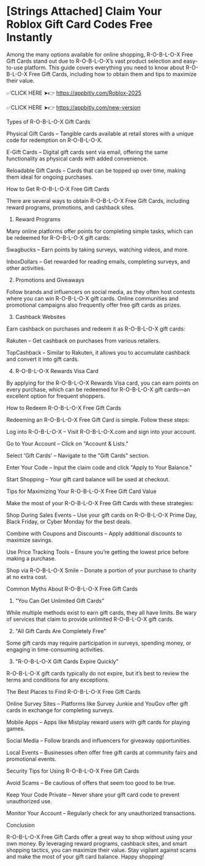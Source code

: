 # [Strings Attached] Claim Your Roblox Gift Card Codes Free Instantly



Among the many options available for online shopping, R-O-B-L-O-X Free Gift Cards stand out due to R-O-B-L-O-X’s vast product selection and easy-to-use platform. This guide covers everything you need to know about R-O-B-L-O-X Free Gift Cards, including how to obtain them and tips to maximize their value.


✅CLICK HERE ➤👉 https://appbitly.com/Roblox-2025


✅CLICK HERE ➤👉 https://appbitly.com/new-version
 



Types of R-O-B-L-O-X Gift Cards

Physical Gift Cards – Tangible cards available at retail stores with a unique code for redemption on R-O-B-L-O-X.

E-Gift Cards – Digital gift cards sent via email, offering the same functionality as physical cards with added convenience.

Reloadable Gift Cards – Cards that can be topped up over time, making them ideal for ongoing purchases.

How to Get R-O-B-L-O-X Free Gift Cards

There are several ways to obtain R-O-B-L-O-X Free Gift Cards, including reward programs, promotions, and cashback sites.

1. Reward Programs

Many online platforms offer points for completing simple tasks, which can be redeemed for R-O-B-L-O-X gift cards:

Swagbucks – Earn points by taking surveys, watching videos, and more.

InboxDollars – Get rewarded for reading emails, completing surveys, and other activities.

2. Promotions and Giveaways

Follow brands and influencers on social media, as they often host contests where you can win R-O-B-L-O-X gift cards. Online communities and promotional campaigns also frequently offer free gift cards as prizes.

3. Cashback Websites

Earn cashback on purchases and redeem it as R-O-B-L-O-X gift cards:

Rakuten – Get cashback on purchases from various retailers.

TopCashback – Similar to Rakuten, it allows you to accumulate cashback and convert it into gift cards.

4. R-O-B-L-O-X Rewards Visa Card

By applying for the R-O-B-L-O-X Rewards Visa card, you can earn points on every purchase, which can be redeemed for R-O-B-L-O-X gift cards—an excellent option for frequent shoppers.

How to Redeem R-O-B-L-O-X Free Gift Cards

Redeeming an R-O-B-L-O-X Free Gift Card is simple. Follow these steps:

Log into R-O-B-L-O-X – Visit R-O-B-L-O-X.com and sign into your account.

Go to Your Account – Click on "Account & Lists."

Select 'Gift Cards' – Navigate to the "Gift Cards" section.

Enter Your Code – Input the claim code and click "Apply to Your Balance."

Start Shopping – Your gift card balance will be used at checkout.

Tips for Maximizing Your R-O-B-L-O-X Free Gift Card Value

Make the most of your R-O-B-L-O-X Free Gift Cards with these strategies:

Shop During Sales Events – Use your gift cards on R-O-B-L-O-X Prime Day, Black Friday, or Cyber Monday for the best deals.

Combine with Coupons and Discounts – Apply additional discounts to maximize savings.

Use Price Tracking Tools – Ensure you’re getting the lowest price before making a purchase.

Shop via R-O-B-L-O-X Smile – Donate a portion of your purchase to charity at no extra cost.

Common Myths About R-O-B-L-O-X Free Gift Cards

1. "You Can Get Unlimited Gift Cards"

While multiple methods exist to earn gift cards, they all have limits. Be wary of services that claim to provide unlimited R-O-B-L-O-X gift cards.

2. "All Gift Cards Are Completely Free"

Some gift cards may require participation in surveys, spending money, or engaging in time-consuming activities.

3. "R-O-B-L-O-X Gift Cards Expire Quickly"

R-O-B-L-O-X gift cards typically do not expire, but it’s best to review the terms and conditions for any exceptions.

The Best Places to Find R-O-B-L-O-X Free Gift Cards

Online Survey Sites – Platforms like Survey Junkie and YouGov offer gift cards in exchange for completing surveys.

Mobile Apps – Apps like Mistplay reward users with gift cards for playing games.

Social Media – Follow brands and influencers for giveaway opportunities.

Local Events – Businesses often offer free gift cards at community fairs and promotional events.

Security Tips for Using R-O-B-L-O-X Free Gift Cards

Avoid Scams – Be cautious of offers that seem too good to be true.

Keep Your Code Private – Never share your gift card code to prevent unauthorized use.

Monitor Your Account – Regularly check for any unauthorized transactions.

Conclusion

R-O-B-L-O-X Free Gift Cards offer a great way to shop without using your own money. By leveraging reward programs, cashback sites, and smart shopping tactics, you can maximize their value. Stay vigilant against scams and make the most of your gift card balance. Happy shopping! 